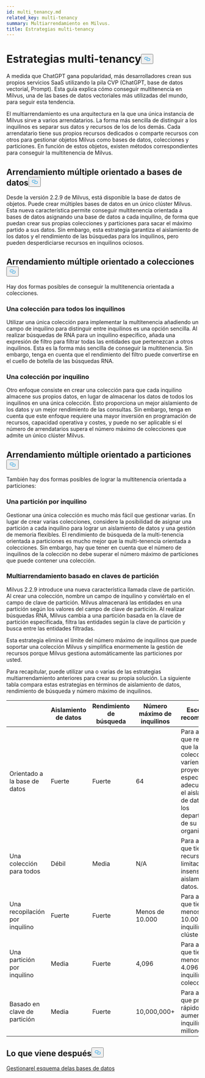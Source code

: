 ```yaml
---
id: multi_tenancy.md
related_key: multi-tenancy
summary: Multiarrendamiento en Milvus.
title: Estrategias multi-tenancy
---
```

<h1 id="Multi-tenancy-strategies" class="common-anchor-header">Estrategias multi-tenancy<button data-href="#Multi-tenancy-strategies" class="anchor-icon" translate="no">
      <svg translate="no"
        aria-hidden="true"
        focusable="false"
        height="20"
        version="1.1"
        viewBox="0 0 16 16"
        width="16"
      >
        <path
          fill="#0092E4"
          fill-rule="evenodd"
          d="M4 9h1v1H4c-1.5 0-3-1.69-3-3.5S2.55 3 4 3h4c1.45 0 3 1.69 3 3.5 0 1.41-.91 2.72-2 3.25V8.59c.58-.45 1-1.27 1-2.09C10 5.22 8.98 4 8 4H4c-.98 0-2 1.22-2 2.5S3 9 4 9zm9-3h-1v1h1c1 0 2 1.22 2 2.5S13.98 12 13 12H9c-.98 0-2-1.22-2-2.5 0-.83.42-1.64 1-2.09V6.25c-1.09.53-2 1.84-2 3.25C6 11.31 7.55 13 9 13h4c1.45 0 3-1.69 3-3.5S14.5 6 13 6z"
        ></path>
      </svg>
    </button></h1><p>A medida que ChatGPT gana popularidad, más desarrolladores crean sus propios servicios SaaS utilizando la pila CVP (ChatGPT, base de datos vectorial, Prompt). Esta guía explica cómo conseguir multitenencia en Milvus, una de las bases de datos vectoriales más utilizadas del mundo, para seguir esta tendencia.</p>
<p>El multiarrendamiento es una arquitectura en la que una única instancia de Milvus sirve a varios arrendatarios. La forma más sencilla de distinguir a los inquilinos es separar sus datos y recursos de los de los demás. Cada arrendatario tiene sus propios recursos dedicados o comparte recursos con otros para gestionar objetos Milvus como bases de datos, colecciones y particiones. En función de estos objetos, existen métodos correspondientes para conseguir la multitenencia de Milvus.</p>
<h2 id="Database-oriented-multi-tenancy" class="common-anchor-header">Arrendamiento múltiple orientado a bases de datos<button data-href="#Database-oriented-multi-tenancy" class="anchor-icon" translate="no">
      <svg translate="no"
        aria-hidden="true"
        focusable="false"
        height="20"
        version="1.1"
        viewBox="0 0 16 16"
        width="16"
      >
        <path
          fill="#0092E4"
          fill-rule="evenodd"
          d="M4 9h1v1H4c-1.5 0-3-1.69-3-3.5S2.55 3 4 3h4c1.45 0 3 1.69 3 3.5 0 1.41-.91 2.72-2 3.25V8.59c.58-.45 1-1.27 1-2.09C10 5.22 8.98 4 8 4H4c-.98 0-2 1.22-2 2.5S3 9 4 9zm9-3h-1v1h1c1 0 2 1.22 2 2.5S13.98 12 13 12H9c-.98 0-2-1.22-2-2.5 0-.83.42-1.64 1-2.09V6.25c-1.09.53-2 1.84-2 3.25C6 11.31 7.55 13 9 13h4c1.45 0 3-1.69 3-3.5S14.5 6 13 6z"
        ></path>
      </svg>
    </button></h2><p>Desde la versión 2.2.9 de Milvus, está disponible la base de datos de objetos. Puede crear múltiples bases de datos en un único clúster Milvus. Esta nueva característica permite conseguir multitenencia orientada a bases de datos asignando una base de datos a cada inquilino, de forma que puedan crear sus propias colecciones y particiones para sacar el máximo partido a sus datos. Sin embargo, esta estrategia garantiza el aislamiento de los datos y el rendimiento de las búsquedas para los inquilinos, pero pueden desperdiciarse recursos en inquilinos ociosos.</p>
<h2 id="Collection-oriented-multi-tenancy" class="common-anchor-header">Arrendamiento múltiple orientado a colecciones<button data-href="#Collection-oriented-multi-tenancy" class="anchor-icon" translate="no">
      <svg translate="no"
        aria-hidden="true"
        focusable="false"
        height="20"
        version="1.1"
        viewBox="0 0 16 16"
        width="16"
      >
        <path
          fill="#0092E4"
          fill-rule="evenodd"
          d="M4 9h1v1H4c-1.5 0-3-1.69-3-3.5S2.55 3 4 3h4c1.45 0 3 1.69 3 3.5 0 1.41-.91 2.72-2 3.25V8.59c.58-.45 1-1.27 1-2.09C10 5.22 8.98 4 8 4H4c-.98 0-2 1.22-2 2.5S3 9 4 9zm9-3h-1v1h1c1 0 2 1.22 2 2.5S13.98 12 13 12H9c-.98 0-2-1.22-2-2.5 0-.83.42-1.64 1-2.09V6.25c-1.09.53-2 1.84-2 3.25C6 11.31 7.55 13 9 13h4c1.45 0 3-1.69 3-3.5S14.5 6 13 6z"
        ></path>
      </svg>
    </button></h2><p>Hay dos formas posibles de conseguir la multitenencia orientada a colecciones.</p>
<h3 id="One-collection-for-all-tenants" class="common-anchor-header">Una colección para todos los inquilinos</h3><p>Utilizar una única colección para implementar la multitenencia añadiendo un campo de inquilino para distinguir entre inquilinos es una opción sencilla. Al realizar búsquedas de RNA para un inquilino específico, añada una expresión de filtro para filtrar todas las entidades que pertenezcan a otros inquilinos. Esta es la forma más sencilla de conseguir la multitenencia. Sin embargo, tenga en cuenta que el rendimiento del filtro puede convertirse en el cuello de botella de las búsquedas RNA.</p>
<h3 id="One-collection-per-tenant" class="common-anchor-header">Una colección por inquilino</h3><p>Otro enfoque consiste en crear una colección para que cada inquilino almacene sus propios datos, en lugar de almacenar los datos de todos los inquilinos en una única colección. Esto proporciona un mejor aislamiento de los datos y un mejor rendimiento de las consultas. Sin embargo, tenga en cuenta que este enfoque requiere una mayor inversión en programación de recursos, capacidad operativa y costes, y puede no ser aplicable si el número de arrendatarios supera el número máximo de colecciones que admite un único clúster Milvus.</p>
<h2 id="Partition-oriented-multi-tenancy" class="common-anchor-header">Arrendamiento múltiple orientado a particiones<button data-href="#Partition-oriented-multi-tenancy" class="anchor-icon" translate="no">
      <svg translate="no"
        aria-hidden="true"
        focusable="false"
        height="20"
        version="1.1"
        viewBox="0 0 16 16"
        width="16"
      >
        <path
          fill="#0092E4"
          fill-rule="evenodd"
          d="M4 9h1v1H4c-1.5 0-3-1.69-3-3.5S2.55 3 4 3h4c1.45 0 3 1.69 3 3.5 0 1.41-.91 2.72-2 3.25V8.59c.58-.45 1-1.27 1-2.09C10 5.22 8.98 4 8 4H4c-.98 0-2 1.22-2 2.5S3 9 4 9zm9-3h-1v1h1c1 0 2 1.22 2 2.5S13.98 12 13 12H9c-.98 0-2-1.22-2-2.5 0-.83.42-1.64 1-2.09V6.25c-1.09.53-2 1.84-2 3.25C6 11.31 7.55 13 9 13h4c1.45 0 3-1.69 3-3.5S14.5 6 13 6z"
        ></path>
      </svg>
    </button></h2><p>También hay dos formas posibles de lograr la multitenencia orientada a particiones:</p>
<h3 id="One-partition-per-tenant" class="common-anchor-header">Una partición por inquilino</h3><p>Gestionar una única colección es mucho más fácil que gestionar varias. En lugar de crear varias colecciones, considere la posibilidad de asignar una partición a cada inquilino para lograr un aislamiento de datos y una gestión de memoria flexibles. El rendimiento de búsqueda de la multi-tenencia orientada a particiones es mucho mejor que la multi-tenencia orientada a colecciones. Sin embargo, hay que tener en cuenta que el número de inquilinos de la colección no debe superar el número máximo de particiones que puede contener una colección.</p>
<h3 id="Partition-key-based-multi-tenancy" class="common-anchor-header">Multiarrendamiento basado en claves de partición</h3><p>Milvus 2.2.9 introduce una nueva característica llamada clave de partición. Al crear una colección, nombre un campo de inquilino y conviértalo en el campo de clave de partición. Milvus almacenará las entidades en una partición según los valores del campo de clave de partición. Al realizar búsquedas RNA, Milvus cambia a una partición basada en la clave de partición especificada, filtra las entidades según la clave de partición y busca entre las entidades filtradas.</p>
</div>
<p>Esta estrategia elimina el límite del número máximo de inquilinos que puede soportar una colección Milvus y simplifica enormemente la gestión de recursos porque Milvus gestiona automáticamente las particiones por usted.</p>
<p>Para recapitular, puede utilizar una o varias de las estrategias multiarrendamiento anteriores para crear su propia solución. La siguiente tabla compara estas estrategias en términos de aislamiento de datos, rendimiento de búsqueda y número máximo de inquilinos.</p>
<table>
<thead>
<tr><th></th><th>Aislamiento de datos</th><th>Rendimiento de búsqueda</th><th>Número máximo de inquilinos</th><th>Escenarios recomendados</th></tr>
</thead>
<tbody>
<tr><td>Orientado a la base de datos</td><td>Fuerte</td><td>Fuerte</td><td>64</td><td>Para aquellos que requieren que las colecciones varíen con los proyectos, especialmente adecuado para el aislamiento de datos entre los departamentos de su organización.</td></tr>
<tr><td>Una colección para todos</td><td>Débil</td><td>Media</td><td>N/A</td><td>Para aquellos que tienen recursos limitados y son insensibles al aislamiento de datos.</td></tr>
<tr><td>Una recopilación por inquilino</td><td>Fuerte</td><td>Fuerte</td><td>Menos de 10.000</td><td>Para aquellos que tienen menos de 10.000 inquilinos por clúster.</td></tr>
<tr><td>Una partición por inquilino</td><td>Media</td><td>Fuerte</td><td>4,096</td><td>Para aquellos que tienen menos de 4.096 inquilinos por colección.</td></tr>
<tr><td>Basado en clave de partición</td><td>Media</td><td>Fuerte</td><td>10,000,000+</td><td>Para aquellos que prevén un rápido aumento de inquilinos hasta millones.</td></tr>
</tbody>
</table>
<h2 id="Whats-next" class="common-anchor-header">Lo que viene después<button data-href="#Whats-next" class="anchor-icon" translate="no">
      <svg translate="no"
        aria-hidden="true"
        focusable="false"
        height="20"
        version="1.1"
        viewBox="0 0 16 16"
        width="16"
      >
        <path
          fill="#0092E4"
          fill-rule="evenodd"
          d="M4 9h1v1H4c-1.5 0-3-1.69-3-3.5S2.55 3 4 3h4c1.45 0 3 1.69 3 3.5 0 1.41-.91 2.72-2 3.25V8.59c.58-.45 1-1.27 1-2.09C10 5.22 8.98 4 8 4H4c-.98 0-2 1.22-2 2.5S3 9 4 9zm9-3h-1v1h1c1 0 2 1.22 2 2.5S13.98 12 13 12H9c-.98 0-2-1.22-2-2.5 0-.83.42-1.64 1-2.09V6.25c-1.09.53-2 1.84-2 3.25C6 11.31 7.55 13 9 13h4c1.45 0 3-1.69 3-3.5S14.5 6 13 6z"
        ></path>
      </svg>
    </button></h2><p><a href="/docs/es/v2.4.x/manage_databases.md">Gestionar</a><a href="/docs/es/v2.4.x/schema.md">el esquema de</a><a href="/docs/es/v2.4.x/manage_databases.md">las bases de datos</a></p>
